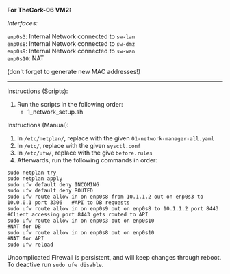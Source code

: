 **For TheCork-06 VM2:**

*Interfaces:*

`enp0s3`: Internal Network connected to ```sw-lan``` \
`enp0s8`: Internal Network connected to ```sw-dmz``` \
`enp0s9`: Internal Network connected to ```sw-wan``` \
`enp0s10`: NAT

(don't forget to generate new MAC addresses!)
<hr/>

Instructions (Scripts):
1) Run the scripts in the following order:
   - 1_network_setup.sh

Instructions (Manual):
1) In `/etc/netplan/`, replace with the given `01-network-manager-all.yaml`
2) In `/etc/`, replace with the given `sysctl.conf`
3) In `/etc/ufw/`, replace with the give `before.rules`
4) Afterwards, run the following commands in order:


```
sudo netplan try
sudo netplan apply
sudo ufw default deny INCOMING
sudo ufw default deny ROUTED
sudo ufw route allow in on enp0s8 from 10.1.1.2 out on enp0s3 to 10.0.0.1 port 3306   #API to DB requests
sudo ufw route allow in on enp0s9 out on enp0s8 to 10.1.1.2 port 8443                 #Client accessing port 8443 gets routed to API
sudo ufw route allow in on enp0s3 out on enp0s10                                      #NAT for DB
sudo ufw route allow in on enp0s8 out on enp0s10                                      #NAT for API
sudo ufw reload
```

Uncomplicated Firewall is persistent, and will keep changes through reboot.
To deactive run `sudo ufw disable`.

